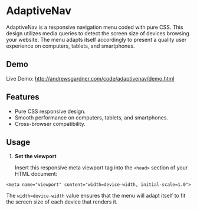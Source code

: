 # AdaptiveNav
AdaptiveNav is a responsive navigation menu coded with pure CSS. This design utilizes media queries to detect the screen size of devices browsing your website. The menu adapts itself accordingly to present a quality user experience on computers, tablets, and smartphones.

## Demo
Live Demo: http://andrewsgardner.com/code/adaptivenav/demo.html

## Features
* Pure CSS responsive design.
* Smooth performance on computers, tablets, and smartphones.
* Cross-browser compatibility.

## Usage
1. **Set the viewport**

   Insert this responsive meta viewport tag into the ```<head>``` section of your HTML document:

```<meta name="viewport" content="width=device-width, initial-scale=1.0">```

The ```width=device-width``` value ensures that the menu will adapt itself to fit the screen size of each device that renders it.
